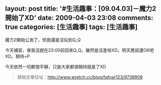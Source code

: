 layout: post
title: '#生活趣事：[09.04.03]－魔力2開始了XD'
date: 2009-04-03 23:08
comments: true
categories: [生活趣事]
tags: [生活趣事]
---
魔力2開始公測了，但我還是沒玩到Q_Q

今天補習，害我沒趕在23:00前回來Q_Q。雖然是沒差啦XD。明天應該還OK吧XD。期待=P

今天依然一切都很平靜，只是大家都很期待就是了XD

> 原始文章位址：http://www.wretch.cc/blog/fafnar123/9739908